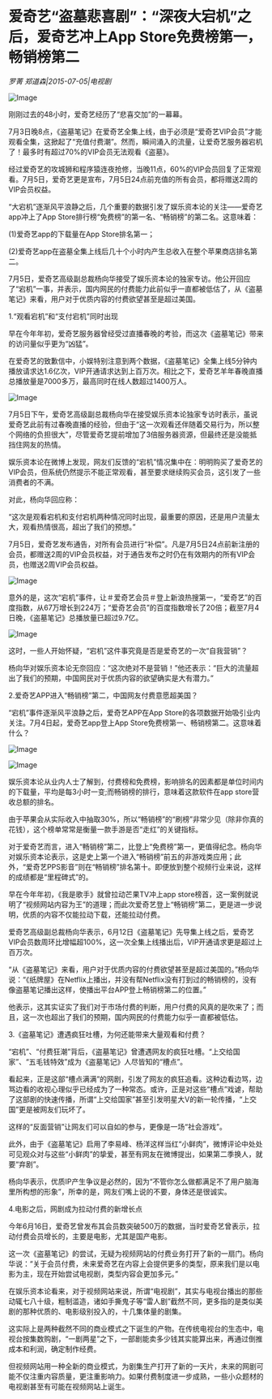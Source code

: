 # 爱奇艺“盗墓悲喜剧”：“深夜大宕机”之后，爱奇艺冲上App Store免费榜第一，畅销榜第二

*罗菁 郑道森|2015-07-05|电视剧*

![Image](http://si1.go2yd.com/get-image/0HZW8qp2Vgu)

刚刚过去的48小时，爱奇艺经历了“悲喜交加”的一幕幕。

7月3日晚8点，《盗墓笔记》在爱奇艺全集上线，由于必须是“爱奇艺VIP会员”才能观看全集，这掀起了“充值付费潮”。然而，瞬间涌入的流量，让爱奇艺服务器宕机了！最多时有超过70%的VIP会员无法观看《盗墓》。

经过爱奇艺的攻城狮和程序猿连夜抢修，当晚11点，60%的VIP会员回复了正常观看。7月5日，爱奇艺更是宣布，7月5日24点前充值的所有会员，都将赠送2周的VIP会员权益。

“大宕机”逐渐风平浪静之后，几个重要的数据引发了娱乐资本论的关注——爱奇艺app冲上了App Store排行榜“免费榜”的第一名、“畅销榜”的第二名。这意味着：

(1)爱奇艺app的下载量在App Store排名第一；

(2)爱奇艺app在盗墓全集上线后几十个小时内产生总收入在整个苹果商店排名第二。

7月5日，爱奇艺高级副总裁杨向华接受了娱乐资本论的独家专访。他公开回应了“宕机”一事，并表示，国内网民的付费能力此前似乎一直都被低估了，从《盗墓笔记》来看，用户对于优质内容的付费欲望甚至是超过美国。

1.“观看宕机”和“支付宕机”同时出现

早在今年年初，爱奇艺服务器曾经受过直播春晚的考验，而这次《盗墓笔记》带来的访问量似乎更为“凶猛”。

在爱奇艺的致歉信中，小娱特别注意到两个数据，《盗墓笔记》全集上线5分钟内播放请求达1.6亿次，VIP开通请求达到上百万次。相比之下，爱奇艺羊年春晚直播总播放量是7000多万，最高同时在线人数超过1400万人。

![Image](http://si1.go2yd.com/get-image/0HZW8tTNS5Y)

7月5日下午，爱奇艺高级副总裁杨向华在接受娱乐资本论独家专访时表示，虽说爱奇艺此前有过春晚直播的经验，但由于“这一次观看还伴随着交易行为，所以整个网络的负担很大”，尽管爱奇艺提前增加了3倍服务器资源，但最终还是没能抵挡住网友的热情。

娱乐资本论在微博上发现，网友们反馈的“宕机”情况集中在：明明购买了爱奇艺的VIP会员，但系统仍然提示不能正常观看，甚至要求继续购买会员，这引发了一些消费者的不满。

对此，杨向华回应称：

“这次是观看宕机和支付宕机两种情况同时出现，最重要的原因，还是用户流量太大，观看热情很高，超出了我们的预想。”

7月5日，爱奇艺发布通告，对所有会员进行“补偿”。凡是7月5日24点前新注册的会员，都赠送2周的VIP会员权益，对于通告发布之时仍在有效期内的所有VIP会员，也赠送2周VIP会员权益。

![Image](http://si1.go2yd.com/get-image/0HZW8sGtzqi)

意外的是，这次“宕机”事件，让＃爱奇艺会员＃登上新浪热搜第一，“爱奇艺”的百度指数，从67万增长到224万；“爱奇艺会员”的百度指数增长了20倍；截至7月4日晚，《盗墓笔记》总播放量已超过9.7亿。

![Image](http://si1.go2yd.com/get-image/0HZW8ws1Iem)

这时，一些人开始怀疑，“宕机”这件事究竟是否是爱奇艺的一次“自我营销”？

杨向华对娱乐资本论无奈回应：“这次绝对不是营销！”他还表示：“巨大的流量超出了我们的预期，中国网民对于优质内容的欲望确实是大有潜力。”

2.爱奇艺APP进入“畅销榜”第二，中国网友付费意愿超美国？

“宕机”事件逐渐风平浪静之后，爱奇艺APP在App Store的各项数据开始吸引业内关注。7月4日起，爱奇艺app登上App Store免费榜第一、畅销榜第二。这意味着什么？

![Image](http://si1.go2yd.com/get-image/0HZW8uk79LU)

![Image](http://si1.go2yd.com/get-image/0HZW8xp7YSO)

娱乐资本论从业内人士了解到，付费榜和免费榜，影响排名的因素都是单位时间内的下载量，平均是每3小时一变;而畅销榜的排行，意味着这款软件在app store营收总额的排名。

由于苹果会从实际收入中抽取30%，所以“畅销榜”的“刷榜”非常少见（除非你真的花钱），这个榜单常常是衡量一款手游是否“走红”的关键指标。

对于爱奇艺而言，进入“畅销榜”第二，比登上“免费榜”第一，更值得纪念。杨向华对娱乐资本论表示，这是史上第一个进入“畅销榜”前五的非游戏类应用；此外，“爱奇艺PPS影音”则在“畅销榜”排名第十。即便放到整个视频行业来说，这样的成绩都是“里程碑式”的。

早在今年年初，《我是歌手》就曾拉动芒果TV冲上app store榜首，这一案例就说明了“视频网站内容为王”的道理；而此次爱奇艺登上“畅销榜”第二，更是进一步说明，优质的内容不仅能拉动下载，还能拉动付费。

爱奇艺高级副总裁杨向华表示，6月12日《盗墓笔记》先导集上线之后，爱奇艺VIP会员数周环比增幅超100%，这一次全集上线播出后，VIP开通请求更是超过上百万次。

“从《盗墓笔记》来看，用户对于优质内容的付费欲望甚至是超过美国的。”杨向华说：“《纸牌屋》在Netflix上播出，并没有帮Netflix没有打到过的畅销榜的，没有像盗墓笔记播出这样，使播出平台APP登上畅销榜第二的位置。”

他表示，这其实证实了我们对于市场付费的判断，用户付费的风真的是吹来了；而且，这一次也超出了我们的预期，国内网民的付费能力似乎一直都被低估。

3.《盗墓笔记》遭遇疯狂吐槽，为何还能带来大量观看和付费？

“宕机”、“付费狂潮”背后，《盗墓笔记》曾遭遇网友的疯狂吐槽。“上交给国家”、“五毛钱特效”成为《盗墓笔记》人尽皆知的“槽点”。

看起来，正是这部“槽点满满”的网剧，引发了网友的疯狂追看。这种边看边骂，边骂边看的收视心理似乎已经成为了一种常态。或许，正是对这些“槽点”戏谑，帮助了这部剧的快速传播，所谓“上交给国家”甚至引发明星大V的新一轮传播，“上交国”更是被网友们玩坏了。

这样的“反面营销”让网友们可以自如的参与，更像是一场“社会游戏”。

此外，由于《盗墓笔记》启用了李易峰、杨洋这样当红“小鲜肉”，微博评论中处处可见观众对与这些“小鲜肉”的挚爱，甚至有网友在微博提出，如果第二季换人，就要“弃剧”。

杨向华表示，优质IP产生争议是必然的，因为“不管你怎么做都满足不了用户脑海里所构想的形象”，所幸的是，网友们嘴上说的不要，身体还是很诚实。

4.电影之后，网剧成为拉动付费的新增长点

今年6月16日，爱奇艺曾发布其会员数突破500万的数据，当时爱奇艺曾表示，拉动付费会员增长的，主要是电影，尤其是国产电影。

这一次《盗墓笔记》的尝试，无疑为视频网站的付费业务打开了新的一扇门。杨向华说：“关于会员付费，未来爱奇艺在内容上会提供更多的类型，原来我们是以电影为主，现在开始尝试电视剧，类型内容会更加多元。”

在娱乐资本论看来，对于视频网站来说，所谓“电视剧”，其实与电视台播出的那些动辄七八十级，粗制滥造，诸如手撕鬼子等“雷人剧”截然不同，更多指的是类似美剧的那种优质的、电影级别投入的，十几集体量的剧集。

这实际上是两种截然不同的商业模式之下诞生的产物。在传统电视台的生态中，电视台按集数购剧，“一剧两星”之下，一部剧能卖多少钱其实能算出来，再通过倒推成本和利润，确定制作经费。

但视频网站用一种全新的商业模式，为剧集生产打开了新的一天片，未来的网剧可能不仅注重内容质量，更注重影响力。如果付费制度进一步成熟，一些小众题材的电视剧甚至有可能在视频网站上诞生。


